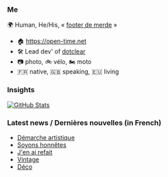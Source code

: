 ### Me

🌍 Human, He/His, « [footer de merde](https://open-time.net/post/2013/07/17/La-veritable-histoire-du-Footer-de-merde-) » 
* 🏠 https://open-time.net 
* 🛠️ Lead dev' of [dotclear](https://git.dotclear.org/dev/dotclear)
* 📷 photo, 🚲 vélo, 🏍️ moto 
* 🇫🇷 native, 🇬🇧 speaking, 🇪🇺 living

### Insights

[![GitHub Stats](https://github-readme-stats-sigma-five.vercel.app/api?username=franck-paul)](https://github.com/franck-paul)

### Latest news / Dernières nouvelles (in French)

<!-- BLOG-POST-LIST:START -->
- [Démarche artistique](https://open-time.net/post/2025/02/25/Demarche-artistique)
- [Soyons honnêtes](https://open-time.net/post/2025/02/24/Soyons-honnetes)
- [J&#39;en ai refait](https://open-time.net/post/2025/02/23/J-en-ai-refait)
- [Vintage](https://open-time.net/post/2025/02/22/Vintage)
- [Déco](https://open-time.net/post/2025/02/21/Deco)
<!-- BLOG-POST-LIST:END -->
